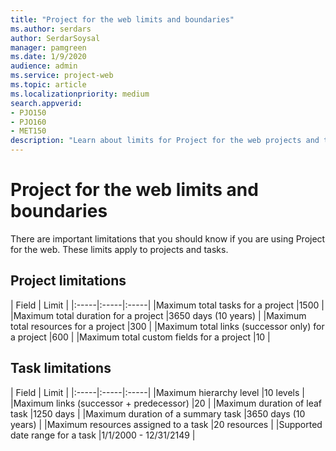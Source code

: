 ```yaml
---
title: "Project for the web limits and boundaries"
ms.author: serdars
author: SerdarSoysal
manager: pamgreen
ms.date: 1/9/2020
audience: admin
ms.service: project-web
ms.topic: article
ms.localizationpriority: medium
search.appverid:
- PJO150
- PJO160
- MET150
description: "Learn about limits for Project for the web projects and tasks."
---
```


# Project for the web limits and boundaries

There are important limitations that you should know if you are using Project for the web. These limits apply to projects and tasks.
  


## Project limitations

  
| Field | Limit |
|:-----|:-----|:-----|
|Maximum total tasks for a project |1500 |
|Maximum total duration for a project |3650 days (10 years) |
|Maximum total resources for a project |300 |
|Maximum total links (successor only) for a project |600 |
|Maximum total custom fields for a project |10 |


## Task limitations

  
| Field | Limit |
|:-----|:-----|:-----|
|Maximum hierarchy level |10 levels |
|Maximum links (successor + predecessor) |20 |
|Maximum duration of leaf task |1250 days |
|Maximum duration of a summary task |3650 days (10 years) |
|Maximum resources assigned to a task |20 resources |
|Supported date range for a task |1/1/2000 - 12/31/2149 |
